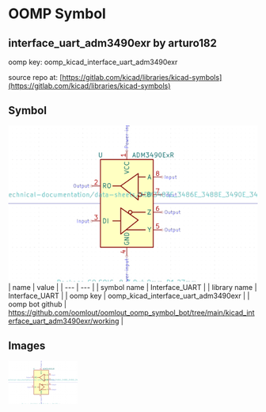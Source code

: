 # OOMP Symbol  
## interface_uart_adm3490exr  by arturo182  
  
oomp key: oomp_kicad_interface_uart_adm3490exr  
  
source repo at: [https://gitlab.com/kicad/libraries/kicad-symbols](https://gitlab.com/kicad/libraries/kicad-symbols)  
## Symbol  
  
[![working.png](working_600.png)](working.png)  
| name | value | 
| --- | --- | 
| symbol name | Interface_UART | 
| library name | Interface_UART | 
| oomp key | oomp_kicad_interface_uart_adm3490exr | 
| oomp bot github | https://github.com/oomlout/oomlout_oomp_symbol_bot/tree/main/kicad_interface_uart_adm3490exr/working | 
## Images  
  
[![working.png](working_140.png)](working.png)  
